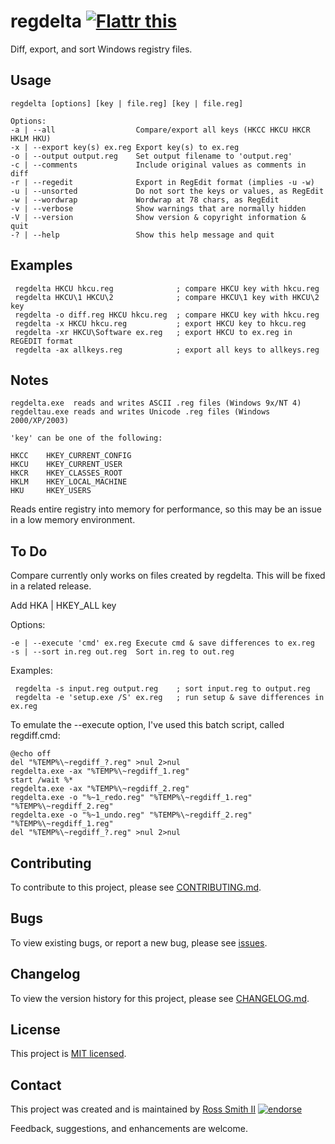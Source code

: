 # regdelta [![Flattr this][flatter_png]][flatter]

Diff, export, and sort Windows registry files.

## Usage

````
regdelta [options] [key | file.reg] [key | file.reg]

Options:
-a | --all                  Compare/export all keys (HKCC HKCU HKCR HKLM HKU)
-x | --export key(s) ex.reg Export key(s) to ex.reg
-o | --output output.reg    Set output filename to 'output.reg'
-c | --comments             Include original values as comments in diff
-r | --regedit              Export in RegEdit format (implies -u -w)
-u | --unsorted             Do not sort the keys or values, as RegEdit
-w | --wordwrap             Wordwrap at 78 chars, as RegEdit
-v | --verbose              Show warnings that are normally hidden
-V | --version              Show version & copyright information & quit
-? | --help                 Show this help message and quit
````

## Examples

````
 regdelta HKCU hkcu.reg              ; compare HKCU key with hkcu.reg
 regdelta HKCU\1 HKCU\2              ; compare HKCU\1 key with HKCU\2 key
 regdelta -o diff.reg HKCU hkcu.reg  ; compare HKCU key with hkcu.reg
 regdelta -x HKCU hkcu.reg           ; export HKCU key to hkcu.reg
 regdelta -xr HKCU\Software ex.reg   ; export HKCU to ex.reg in REGEDIT format
 regdelta -ax allkeys.reg            ; export all keys to allkeys.reg
````

## Notes

````
regdelta.exe  reads and writes ASCII .reg files (Windows 9x/NT 4)
regdeltau.exe reads and writes Unicode .reg files (Windows 2000/XP/2003)

'key' can be one of the following:

HKCC	HKEY_CURRENT_CONFIG
HKCU	HKEY_CURRENT_USER
HKCR	HKEY_CLASSES_ROOT
HKLM	HKEY_LOCAL_MACHINE
HKU		HKEY_USERS
````

Reads entire registry into memory for performance, so this may be an
issue in a low memory environment.

## To Do

Compare currently only works on files created by regdelta. This will be
fixed in a related release.

Add HKA | HKEY_ALL key

Options:
````
-e | --execute 'cmd' ex.reg Execute cmd & save differences to ex.reg
-s | --sort in.reg out.reg  Sort in.reg to out.reg
````

Examples:
````
 regdelta -s input.reg output.reg    ; sort input.reg to output.reg
 regdelta -e 'setup.exe /S' ex.reg   ; run setup & save differences in ex.reg
````

To emulate the --execute option, I've used this batch script, called regdiff.cmd:

````
@echo off
del "%TEMP%\~regdiff_?.reg" >nul 2>nul
regdelta.exe -ax "%TEMP%\~regdiff_1.reg"
start /wait %*
regdelta.exe -ax "%TEMP%\~regdiff_2.reg"
regdelta.exe -o "%~1_redo.reg" "%TEMP%\~regdiff_1.reg" "%TEMP%\~regdiff_2.reg"
regdelta.exe -o "%~1_undo.reg" "%TEMP%\~regdiff_2.reg" "%TEMP%\~regdiff_1.reg"
del "%TEMP%\~regdiff_?.reg" >nul 2>nul
````

## Contributing

To contribute to this project, please see [CONTRIBUTING.md](CONTRIBUTING.md).

## Bugs

To view existing bugs, or report a new bug, please see [issues](../../issues).

## Changelog

To view the version history for this project, please see [CHANGELOG.md](CHANGELOG.md).

## License

This project is [MIT licensed](LICENSE).

## Contact

This project was created and is maintained by [Ross Smith II][] [![endorse][endorse_png]][endorse]

Feedback, suggestions, and enhancements are welcome.

[Ross Smith II]: mailto:ross@smithii.com "ross@smithii.com"
[flatter]: https://flattr.com/submit/auto?user_id=rasa&url=https%3A%2F%2Fgithub.com%2Frasa%2Fregdelta
[flatter_png]: http://button.flattr.com/flattr-badge-large.png "Flattr this"
[endorse]: https://coderwall.com/rasa
[endorse_png]: https://api.coderwall.com/rasa/endorsecount.png "endorse"

